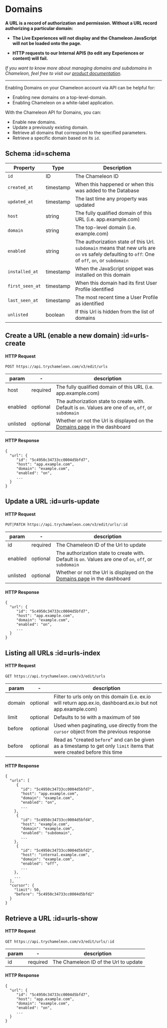 # Domains

**A URL is a record of authorization and permission. Without a URL record authorizing a particular domain:**

- **The Live Experiences will not display and the Chameleon JavaScript will not be loaded onto the page.**

- **HTTP requests to our Internal APIS (to edit any Experiences or content) will fail.**

  

*If you want to know more about managing domains and subdomains in Chameleon, feel free to visit our [product documentation](https://help.trychameleon.com/en/articles/1318033-managing-domains-and-subdomains).*

------



Enabling Domains on your Chameleon account via API can be helpful for:

- Enabling new domains on a top-level-domain.
- Enabling Chameleon on a white-label application.



With the Chameleon API for Domains, you can:

- Enable new domains.
- Update a previously existing domain.
- Retrieve all domains that correspond to the specified parameters.
- Retrieve a specific domain based on its `id`.

  

## Schema :id=schema

| Property | Type | Description |
| --- | --- | --- |
| `id` | ID | The Chameleon ID |
| `created_at` | timestamp | When this happened or when this was added to the Database |
| `updated_at` | timestamp | The last time any property was updated |
| `host` | string | The fully qualified domain of this URL (i.e. app.example.com) |
| `domain` | string | The top-level domain (i.e. example.com) |
| `enabled` | string | The authorization state of this Url. `subdomain` means that new urls are `on` vs safely defaulting to `off`: One of `off`, `on`, or `subdomain` |
| `installed_at` | timestamp | When the JavaScript snippet was installed on this domain |
| `first_seen_at` | timestamp | When this domain had its first User Profile identified |
| `last_seen_at` | timestamp | The most recent time a User Profile as identified |
| `unlisted` | boolean | If this Url is hidden from the list of domains |



## Create a URL (enable a new domain) :id=urls-create

#### HTTP Request

```
POST https://api.trychameleon.com/v3/edit/urls
```

| param    | -        | description                                                  |
| -------- | -------- | ------------------------------------------------------------ |
| host     | required | The fully qualified domain of this URL (i.e. app.example.com) |
| enabled  | optional | The authorization state to create with. Default is `on`. Values are one of `on`, `off`, or `subdomain` |
| unlisted | optional | Whether or not the Url is displayed on the [Domains page](https://app.trychameleon.com/settings/domains) in the dashboard |

#### HTTP Response

```
{
  "url": {
     "id": "5c4950c34733cc0004d5bfd7",
     "host": "app.example.com",
     "domain": "example.com",
     "enabled": "on",
     ...
  }
}
```



## Update a URL :id=urls-update

#### HTTP Request

```
PUT|PATCH https://api.trychameleon.com/v3/edit/urls/:id
```

| param    | -        | description                                                  |
| -------- | -------- | ------------------------------------------------------------ |
| id       | required | The Chameleon ID of the Url to update                        |
| enabled  | optional | The authorization state to create with. Default is `on`. Values are one of `on`, `off`, or `subdomain` |
| unlisted | optional | Whether or not the Url is displayed on the [Domains page](https://app.trychameleon.com/settings/domains) in the dashboard |

#### HTTP Response

```
{
  "url": {
     "id": "5c4950c34733cc0004d5bfd7",
     "host": "app.example.com",
     "domain": "example.com",
     "enabled": "on",
     ...
  }
}
```



## Listing all URLs :id=urls-index

#### HTTP Request

```
GET https://api.trychameleon.com/v3/edit/urls
```

| param  | -        | description                                                  |
| ------ | -------- | ------------------------------------------------------------ |
| domain | optional | Filter to urls only on this domain (i.e. ex.io will return app.ex.io, dashboard.ex.io but not app.example.com) |
| limit  | optional | Defaults to `50` with a maximum of `500`                     |
| before | optional | Used when paginating, use directly from the `cursor` object from the previous response |
| before | optional | Read as "created `before`" and can be given as a timestamp to get only `limit` items that were created before this time |

#### HTTP Response

```
{
  "urls": [
     {
       "id": "5c4950c34733cc0004d5bfd7",
       "host": "app.example.com",
       "domain": "example.com",
       "enabled": "on",
       ...
    },
     {
       "id": "5c4950c34733cc0004d5bfd4",
       "host": "example.com",
       "domain": "example.com",
       "enabled": "subdomain",
       ...
    },
     {
       "id": "5c4950c34733cc0004d5bfd2",
       "host": "internal.example.com",
       "domain": "example.com",
       "enabled": "off",
       ...
    },
    ...
  ],
  "cursor": {
    "limit": 50,
    "before": "5c4950c34733cc0004d5bfd2"
  }
}
```



## Retrieve a URL :id=urls-show

#### HTTP Request

```
GET https://api.trychameleon.com/v3/edit/urls/:id
```

| param | -        | description                           |
| ----- | -------- | ------------------------------------- |
| id    | required | The Chameleon ID of the Url to update |

#### HTTP Response

```
{
  "url": {
     "id": "5c4950c34733cc0004d5bfd7",
     "host": "app.example.com",
     "domain": "example.com",
     "enabled": "on",
     ...
  }
}
```
